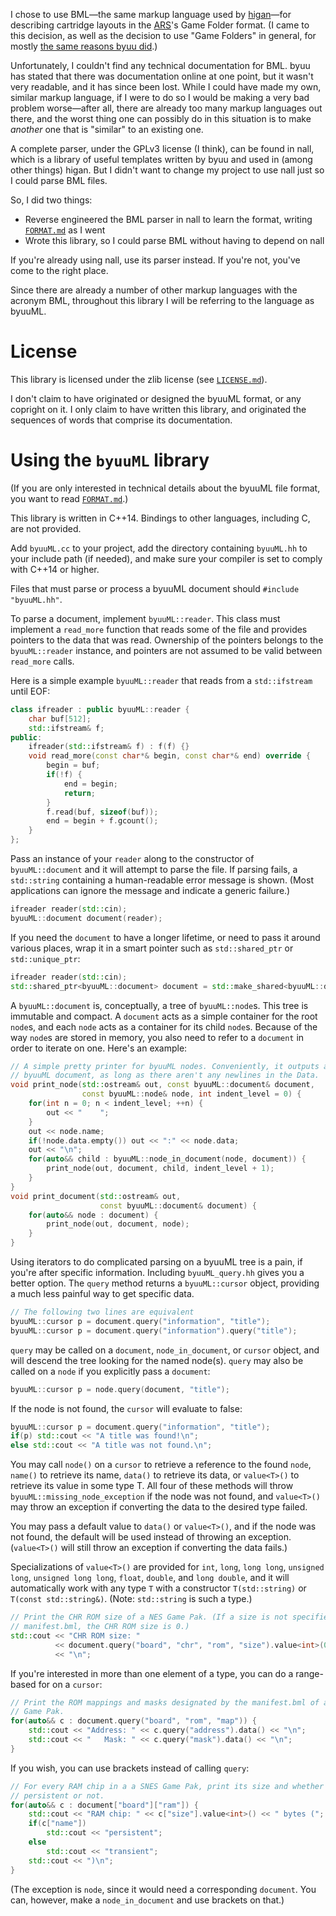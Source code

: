 I chose to use BML—the same markup language used by [higan](https://byuu.org/emulation/higan/)—for describing cartridge layouts in the [ARS](https://github.com/SolraBizna/ars-emu)'s Game Folder format. (I came to this decision, as well as the decision to use "Game Folders" in general, for mostly [the same reasons byuu did](https://byuu.org/emulation/higan/game-paks).)

Unfortunately, I couldn't find any technical documentation for BML. byuu has stated that there was documentation online at one point, but it wasn't very readable, and it has since been lost. While I could have made my own, similar markup language, if I were to do so I would be making a very bad problem worse—after all, there are already too many markup languages out there, and the worst thing one can possibly do in this situation is to make *another* one that is "similar" to an existing one.

A complete parser, under the GPLv3 license (I think), can be found in nall, which is a library of useful templates written by byuu and used in (among other things) higan. But I didn't want to change my project to use nall just so I could parse BML files.

So, I did two things:

- Reverse engineered the BML parser in nall to learn the format, writing [`FORMAT.md`](FORMAT.md) as I went
- Wrote this library, so I could parse BML without having to depend on nall

If you're already using nall, use its parser instead. If you're not, you've come to the right place.

Since there are already a number of other markup languages with the acronym BML, throughout this library I will be referring to the language as byuuML.

# License

This library is licensed under the zlib license (see [`LICENSE.md`](LICENSE.md)).

I don't claim to have originated or designed the byuuML format, or any copright on it. I only claim to have written this library, and originated the sequences of words that comprise its documentation.

# Using the `byuuML` library

(If you are only interested in technical details about the byuuML file format, you want to read [`FORMAT.md`](FORMAT.md).)

This library is written in C++14. Bindings to other languages, including C, are not provided.

Add `byuuML.cc` to your project, add the directory containing `byuuML.hh` to your include path (if needed), and make sure your compiler is set to comply with C++14 or higher.

Files that must parse or process a byuuML document should `#include "byuuML.hh"`.

To parse a document, implement `byuuML::reader`. This class must implement a `read_more` function that reads some of the file and provides pointers to the data that was read. Ownership of the pointers belongs to the `byuuML::reader` instance, and pointers are not assumed to be valid between `read_more` calls.

Here is a simple example `byuuML::reader` that reads from a `std::ifstream` until EOF:

```c++
class ifreader : public byuuML::reader {
    char buf[512];
    std::ifstream& f;
public:
    ifreader(std::ifstream& f) : f(f) {}
    void read_more(const char*& begin, const char*& end) override {
        begin = buf;
        if(!f) {
            end = begin;
            return;
        }
        f.read(buf, sizeof(buf));
        end = begin + f.gcount();
    }
};
```

Pass an instance of your `reader` along to the constructor of `byuuML::document` and it will attempt to parse the file. If parsing fails, a `std::string` containing a human-readable error message is shown. (Most applications can ignore the message and indicate a generic failure.)

```c++
ifreader reader(std::cin);
byuuML::document document(reader);
```

If you need the `document` to have a longer lifetime, or need to pass it around various places, wrap it in a smart pointer such as `std::shared_ptr` or `std::unique_ptr`:

```c++
ifreader reader(std::cin);
std::shared_ptr<byuuML::document> document = std::make_shared<byuuML::document>(reader);
```

A `byuuML::document` is, conceptually, a tree of `byuuML::node`s. This tree is immutable and compact. A `document` acts as a simple container for the root `node`s, and each `node` acts as a container for its child `node`s. Because of the way `node`s are stored in memory, you also need to refer to a `document` in order to iterate on one. Here's an example:

```c++
// A simple pretty printer for byuuML nodes. Conveniently, it outputs a valid
// byuuML document, as long as there aren't any newlines in the Data.
void print_node(std::ostream& out, const byuuML::document& document,
                const byuuML::node& node, int indent_level = 0) {
    for(int n = 0; n < indent_level; ++n) {
        out << "    ";
    }
    out << node.name;
    if(!node.data.empty()) out << ":" << node.data;
    out << "\n";
    for(auto&& child : byuuML::node_in_document(node, document)) {
        print_node(out, document, child, indent_level + 1);
    }
}
void print_document(std::ostream& out,
                    const byuuML::document& document) {
    for(auto&& node : document) {
        print_node(out, document, node);
    }
}
```

Using iterators to do complicated parsing on a byuuML tree is a pain, if you're after specific information. Including `byuuML_query.hh` gives you a better option. The `query` method returns a `byuuML::cursor` object, providing a much less painful way to get specific data.

```c++
// The following two lines are equivalent
byuuML::cursor p = document.query("information", "title");
byuuML::cursor p = document.query("information").query("title");
```

`query` may be called on a `document`, `node_in_document`, or `cursor` object, and will descend the tree looking for the named node(s). `query` may also be called on a `node` if you explicitly pass a `document`:

```c++
byuuML::cursor p = node.query(document, "title");
```

If the node is not found, the `cursor` will evaluate to false:

```c++
byuuML::cursor p = document.query("information", "title");
if(p) std::cout << "A title was found!\n";
else std::cout << "A title was not found.\n";
```

You may call `node()` on a `cursor` to retrieve a reference to the found `node`, `name()` to retrieve its name, `data()` to retrieve its data, or `value<T>()` to retrieve its value in some type T. All four of these methods will throw `byuuML::missing_node_exception` if the node was not found, and `value<T>()` may throw an exception if converting the data to the desired type failed.

You may pass a default value to `data()` or `value<T>()`, and if the node was not found, the default will be used instead of throwing an exception. (`value<T>()` will still throw an exception if converting the data fails.)

Specializations of `value<T>()` are provided for `int`, `long`, `long long`, `unsigned long`, `unsigned long long`, `float`, `double`, and `long double`, and it will automatically work with any type `T` with a constructor `T(std::string)` or `T(const std::string&)`. (Note: `std::string` is such a type.)

```c++
// Print the CHR ROM size of a NES Game Pak. (If a size is not specified in the
// manifest.bml, the CHR ROM size is 0.)
std::cout << "CHR ROM size: "
          << document.query("board", "chr", "rom", "size").value<int>(0)
          << "\n";
```

If you're interested in more than one element of a type, you can do a range-based for on a `cursor`:

```c++
// Print the ROM mappings and masks designated by the manifest.bml of a SNES
// Game Pak.
for(auto&& c : document.query("board", "rom", "map")) {
    std::cout << "Address: " << c.query("address").data() << "\n";
    std::cout << "   Mask: " << c.query("mask").data() << "\n";
}
```

If you wish, you can use brackets instead of calling `query`:

```c++
// For every RAM chip in a a SNES Game Pak, print its size and whether it is
// persistent or not.
for(auto&& c : document["board"]["ram"]) {
    std::cout << "RAM chip: " << c["size"].value<int>() << " bytes (";
    if(c["name"])
        std::cout << "persistent";
    else
        std::cout << "transient";
    std::cout << ")\n";
}
```

(The exception is `node`, since it would need a corresponding `document`. You can, however, make a `node_in_document` and use brackets on that.)
